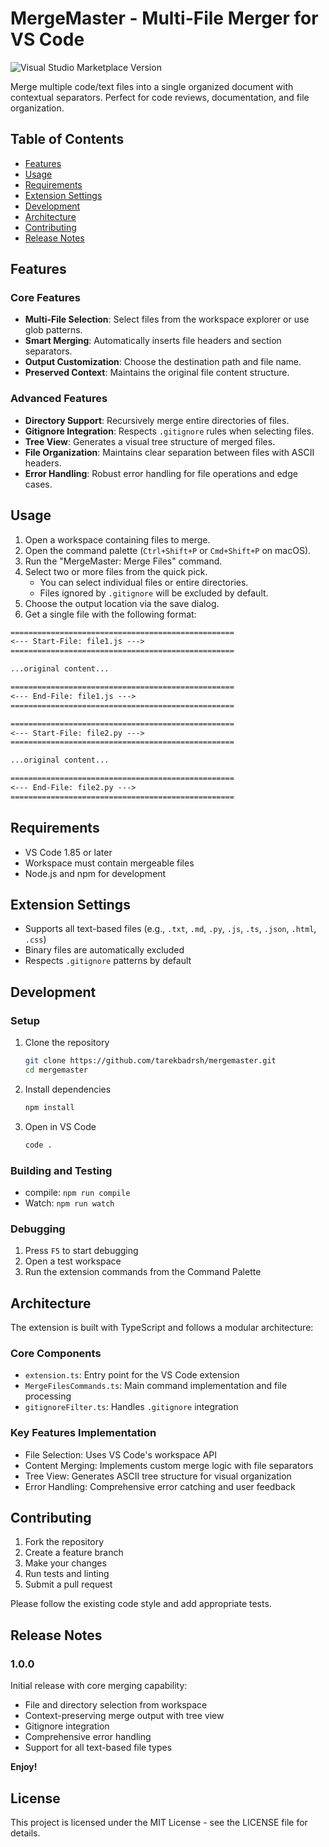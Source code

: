 # MergeMaster - Multi-File Merger for VS Code

![Visual Studio Marketplace Version](https://img.shields.io/visual-studio-marketplace/v/tarekbadrsh.mergemaster)

Merge multiple code/text files into a single organized document with contextual separators. Perfect for code reviews, documentation, and file organization.

## Table of Contents
- [Features](#features)
- [Usage](#usage)
- [Requirements](#requirements)
- [Extension Settings](#extension-settings)
- [Development](#development)
- [Architecture](#architecture)
- [Contributing](#contributing)
- [Release Notes](#release-notes)

## Features

### Core Features
- **Multi-File Selection**: Select files from the workspace explorer or use glob patterns.
- **Smart Merging**: Automatically inserts file headers and section separators.
- **Output Customization**: Choose the destination path and file name.
- **Preserved Context**: Maintains the original file content structure.

### Advanced Features
- **Directory Support**: Recursively merge entire directories of files.
- **Gitignore Integration**: Respects `.gitignore` rules when selecting files.
- **Tree View**: Generates a visual tree structure of merged files.
- **File Organization**: Maintains clear separation between files with ASCII headers.
- **Error Handling**: Robust error handling for file operations and edge cases.

## Usage

1. Open a workspace containing files to merge.
2. Open the command palette (`Ctrl+Shift+P` or `Cmd+Shift+P` on macOS).
3. Run the "MergeMaster: Merge Files" command.
4. Select two or more files from the quick pick.
   - You can select individual files or entire directories.
   - Files ignored by `.gitignore` will be excluded by default.
5. Choose the output location via the save dialog.
6. Get a single file with the following format:

```txt
==================================================
<--- Start-File: file1.js --->
==================================================

...original content...

==================================================
<--- End-File: file1.js --->
==================================================

==================================================
<--- Start-File: file2.py --->
==================================================

...original content...

==================================================
<--- End-File: file2.py --->
==================================================
```

## Requirements

- VS Code 1.85 or later
- Workspace must contain mergeable files
- Node.js and npm for development

## Extension Settings

- Supports all text-based files (e.g., `.txt`, `.md`, `.py`, `.js`, `.ts`, `.json`, `.html`, `.css`)
- Binary files are automatically excluded
- Respects `.gitignore` patterns by default

## Development

### Setup
1. Clone the repository
   ```bash
   git clone https://github.com/tarekbadrsh/mergemaster.git
   cd mergemaster
   ```

2. Install dependencies
   ```bash
   npm install
   ```

3. Open in VS Code
   ```bash
   code .
   ```

### Building and Testing
- compile: `npm run compile`
- Watch: `npm run watch`

### Debugging
1. Press `F5` to start debugging
2. Open a test workspace
3. Run the extension commands from the Command Palette

## Architecture

The extension is built with TypeScript and follows a modular architecture:

### Core Components
- `extension.ts`: Entry point for the VS Code extension
- `MergeFilesCommands.ts`: Main command implementation and file processing
- `gitignoreFilter.ts`: Handles `.gitignore` integration

### Key Features Implementation
- File Selection: Uses VS Code's workspace API
- Content Merging: Implements custom merge logic with file separators
- Tree View: Generates ASCII tree structure for visual organization
- Error Handling: Comprehensive error catching and user feedback

## Contributing

1. Fork the repository
2. Create a feature branch
3. Make your changes
4. Run tests and linting
5. Submit a pull request

Please follow the existing code style and add appropriate tests.

## Release Notes

### 1.0.0

Initial release with core merging capability:

- File and directory selection from workspace
- Context-preserving merge output with tree view
- Gitignore integration
- Comprehensive error handling
- Support for all text-based file types

**Enjoy!**

## License

This project is licensed under the MIT License - see the LICENSE file for details.
